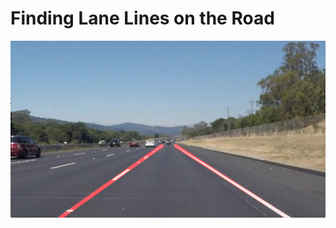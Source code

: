 
Finding Lane Lines on the Road
====

![](https://github.com/Harshajv/self_driving_car_udacity_nanodegree/blob/master/Project1-Finding%20Lane%20Lines%20on%20the%20Road/laneLines_thirdPass.jpg)  


